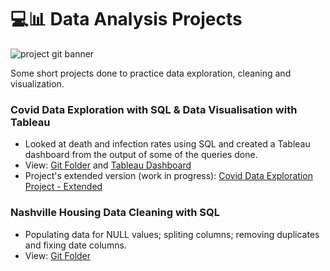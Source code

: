 # 💻📊 Data Analysis Projects

![project git banner](https://user-images.githubusercontent.com/88495091/209565813-4abcda0f-ef74-4345-b717-0874c4840af6.png)

Some short projects done to practice data exploration, cleaning and visualization.

### Covid Data Exploration with SQL & Data Visualisation with Tableau

 - Looked at death and infection rates using SQL and created a Tableau dashboard from the output of some of the queries done.
 - View: [Git Folder](https://github.com/CheilaDaSilva/Data-Analysis-Small-Projects/tree/main/covid%20data%20exploration%20with%20SQL) and [Tableau Dashboard](https://public.tableau.com/app/profile/cheila7029/viz/CovidDashboard_16700849061050/Dashboard1)
 - Project's extended version (work in progress): [Covid Data Exploration Project - Extended](https://github.com/CheilaDaSilva/Covid-Data-Exploration-Extended-Project)
 
### Nashville Housing Data Cleaning with SQL

 - Populating data for NULL values; spliting columns; removing duplicates and fixing date columns.
 - View: [Git Folder](https://github.com/CheilaDaSilva/Data-Analysis-Small-Projects/tree/main/Nashville%20Housing%20Data%20-%20data%20cleaning%20with%20SQL)
